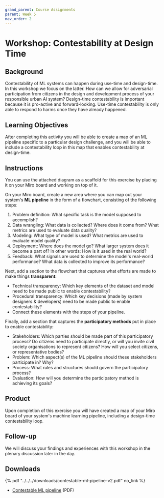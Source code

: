 ```yaml
---
grand_parent: Course Assignments
parent: Week 5
nav_order: 2
---
```


# Workshop: Contestability at Design Time

## Background

Contestability of ML systems can happen during use-time and design-time. In this workshop we focus on the latter. How can we allow for adversarial participation from citizens in the design and development process of your responsible urban AI system? Design-time contestability is important because it is pro-active and forward-looking. Use-time contestability is only able to respond to harms once they have already happened.

## Learning Objectives

After completing this activity you will be able to create a map of an ML pipeline specific to a particular design challenge, and you will be able to include a contestability loop in this map that enables contestability at design-time.

## Instructions

You can use the attached diagram as a scaffold for this exercise by placing it on your Miro board and working on top of it.

On your Miro board, create a new area where you can map out your system's **ML pipeline** in the form of a flowchart, consisting of the following steps:

1.  Problem definition: What specific task is the model supposed to accomplish?
2.  Data wrangling: What data is collected? Where does it come from? What metrics are used to evaluate data quality?
3.  Modeling: What type of model is used? What metrics are used to evaluate model quality?
4.  Deployment: Where does the model go? What larger system does it become a part of? In other words: How is it used in the real world?
5.  Feedback: What signals are used to determine the model's real-world performance? What data is collected to improve its performance?

Next, add a section to the flowchart that captures what efforts are made to make things **transparent**:

-   Technical transparency: Which key elements of the dataset and model need to be made public to enable contestability?
-   Procedural transparency: Which key decisions (made by system designers & developers) need to be made public to enable contestability?
-   Connect these elements with the steps of your pipeline.

Finally, add a section that captures the **participatory methods** put in place to enable contestability:

-   Stakeholders: Which parties should be made part of this participatory process? Do citizens need to participate directly, or will you invite civil society organisations to represent citizens? How will you select citizens, or representative bodies?
-   Problem: Which aspect(s) of the ML pipeline should these stakeholders participate in? Why?
-   Process: What rules and structures should govern the participatory process?
-   Evaluation: How will you determine the participatory method is achieving its goals?

## Product

Upon completion of this exercise you will have created a map of your Miro board of your system's machine learning pipeline, including a design-time contestability loop.

## Follow-up

We will discuss your findings and experiences with this workshop in the plenary discussion later in the day.

## Downloads

{% pdf "../../../downloads/contestable-ml-pipeline-v2.pdf" no_link %}

- [Contestable ML pipeline](../../../downloads/contestable-ml-pipeline-v2.pdf) (PDF)